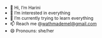- 👋 Hi, I’m Harini
- 👀 I’m interested in everything
- 🌱 I’m currently trying to learn everything
- 📫 Reach me @wathmademel@gmail.com
- 😄 Pronouns: she/her

<!---
Hariniii44/Hariniii44 is a ✨ special ✨ repository because its `README.md` (this file) appears on your GitHub profile.
You can click the Preview link to take a look at your changes.
--->
